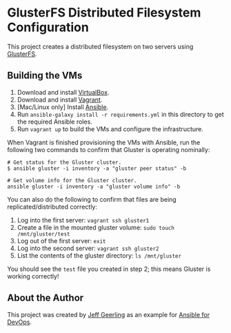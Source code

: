 # GlusterFS Distributed Filesystem Configuration

This project creates a distributed filesystem on two servers using [GlusterFS](http://www.gluster.org/).

## Building the VMs

  1. Download and install [VirtualBox](https://www.virtualbox.org/wiki/Downloads).
  2. Download and install [Vagrant](http://www.vagrantup.com/downloads.html).
  3. [Mac/Linux only] Install [Ansible](http://docs.ansible.com/ansible/latest/intro_installation.html).
  4. Run `ansible-galaxy install -r requirements.yml` in this directory to get the required Ansible roles.
  5. Run `vagrant up` to build the VMs and configure the infrastructure.

When Vagrant is finished provisioning the VMs with Ansible, run the following two commands to confirm that Gluster is operating nominally:

```
# Get status for the Gluster cluster.
$ ansible gluster -i inventory -a "gluster peer status" -b

# Get volume info for the Gluster cluster.
ansible gluster -i inventory -a "gluster volume info" -b
```

You can also do the following to confirm that files are being replicated/distributed correctly:

  1. Log into the first server: `vagrant ssh gluster1`
  2. Create a file in the mounted gluster volume: `sudo touch /mnt/gluster/test`
  3. Log out of the first server: `exit`
  4. Log into the second server: `vagrant ssh gluster2`
  5. List the contents of the gluster directory: `ls /mnt/gluster`

You should see the `test` file you created in step 2; this means Gluster is working correctly!

## About the Author

This project was created by [Jeff Geerling](https://www.jeffgeerling.com/) as an example for [Ansible for DevOps](https://www.ansiblefordevops.com/).

